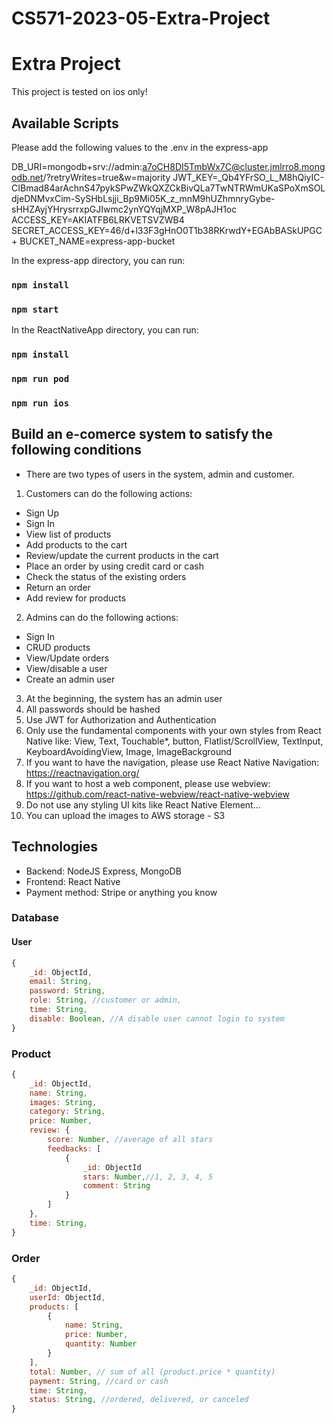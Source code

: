 # CS571-2023-05-Extra-Project

# Extra Project

This project is tested on ios only!

## Available Scripts

Please add the following values to the .env in the express-app

DB_URI=mongodb+srv://admin:a7oCH8DI5TmbWx7C@cluster.jmlrro8.mongodb.net/?retryWrites=true&w=majority
JWT_KEY=\_Qb4YFrSO_L_M8hQiyIC-CIBmad84arAchnS47pykSPwZWkQXZCkBivQLa7TwNTRWmUKaSPoXmSOLdjeDNMvxCim-SySHbLsjji_Bp9Mi05K_z_mnM9hUZhmnryGybe-sHHZAyjYHrysrrxpGJIwmc2ynYQYqjMXP_W8pAJH1oc
ACCESS_KEY=AKIATFB6LRKVETSVZWB4
SECRET_ACCESS_KEY=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
BUCKET_NAME=express-app-bucket

In the express-app directory, you can run:

### `npm install`

### `npm start`

In the ReactNativeApp directory, you can run:

### `npm install`

### `npm run pod`

### `npm run ios`

## Build an e-comerce system to satisfy the following conditions

- There are two types of users in the system, admin and customer.

1. Customers can do the following actions:

- Sign Up
- Sign In
- View list of products
- Add products to the cart
- Review/update the current products in the cart
- Place an order by using credit card or cash
- Check the status of the existing orders
- Return an order
- Add review for products

2. Admins can do the following actions:

- Sign In
- CRUD products
- View/Update orders
- View/disable a user
- Create an admin user

3. At the beginning, the system has an admin user
4. All passwords should be hashed
5. Use JWT for Authorization and Authentication
6. Only use the fundamental components with your own styles from React Native like: View, Text, Touchable\*, button, Flatlist/ScrollView, TextInput, KeyboardAvoidingView, Image, ImageBackground
7. If you want to have the navigation, please use React Native Navigation: https://reactnavigation.org/
8. If you want to host a web component, please use webview: https://github.com/react-native-webview/react-native-webview
9. Do not use any styling UI kits like React Native Element...
10. You can upload the images to AWS storage - S3

## Technologies

- Backend: NodeJS Express, MongoDB
- Frontend: React Native
- Payment method: Stripe or anything you know

### Database

#### User

```JavaScript
{
    _id: ObjectId,
    email: String,
    password: String,
    role: String, //customer or admin,
    time: String,
    disable: Boolean, //A disable user cannot login to system
}
```

### Product

```JavaScript
{
    _id: ObjectId,
    name: String,
    images: String,
    category: String,
    price: Number,
    review: {
        score: Number, //average of all stars
        feedbacks: [
            {
                _id: ObjectId
                stars: Number,//1, 2, 3, 4, 5
                comment: String
            }
        ]
    },
    time: String,
}
```

### Order

```JavaScript
{
    _id: ObjectId,
    userId: ObjectId,
    products: [
        {
            name: String,
            price: Number,
            quantity: Number
        }
    ],
    total: Number, // sum of all (product.price * quantity)
    payment: String, //card or cash
    time: String,
    status: String, //ordered, delivered, or canceled
}
```
